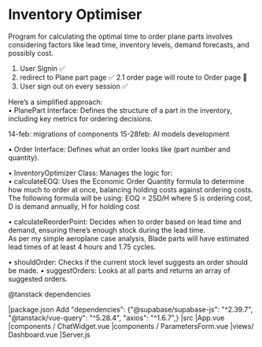 # Inventory Optimiser

Program for calculating the optimal time to order plane parts involves considering factors like lead time, inventory levels, demand forecasts, and possibly cost.

1. User Signin ✅️
2. redirect to Plane part page ✅️
2.1 order page will route to Order page 🚫
3. User sign out on every session ✅️

Here’s a simplified approach:  
• PlanePart Interface: Defines the structure of a part in the inventory, including key metrics for ordering decisions. 

14-feb: migrations of components 
15-28feb: AI models development 

• Order Interface: Defines what an order looks like (part number and quantity).

• InventoryOptimizer Class: Manages the logic for:  
• calculateEOQ: Uses the Economic Order Quantity formula to determine how much to order at once, balancing holding costs against ordering costs. The following formula will be using:
EOQ = 2SD/H where S is ordering cost, D is demand annually, H for holding cost

• calculateReorderPoint: Decides when to order based on lead time and demand, ensuring there’s enough stock during the lead time.  
As per my simple aeroplane case analysis, Blade parts will have estimated lead times of at least 4 hours and 1.75 cycles.

• shouldOrder: Checks if the current stock level suggests an order should be made.
• suggestOrders: Looks at all parts and returns an array of suggested orders.

@tanstack dependencies 

|package.json 
Add "dependencies": {"@supabase/supabase-js": "^2.39.7", "@tanstack/vue-query": "^5.28.4", "axios": "^1.6.7",}
|src
    |App.vue 
    |components / ChatWidget.vue 
    |components / ParametersForm.vue
    |views/ Dashboard.vue 
    |Server.js 